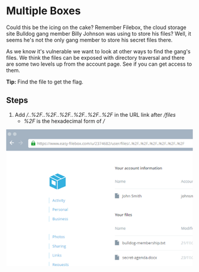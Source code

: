 # Multiple Boxes
Could this be the icing on the cake? Remember Filebox, the cloud storage site Bulldog gang member Billy Johnson was using to store his files? Well, it seems he's not the only gang member to store his secret files there.

As we know it's vulnerable we want to look at other ways to find the gang's files. We think the files can be exposed with directory traversal and there are some two levels up from the account page. See if you can get access to them.

**Tip:** Find the file to get the flag.

## Steps
1. Add */..%2F..%2F..%2F..%2F..%2F..%2F* in the URL link after */files*
    - *%2F* is the hexadecimal form of */*

![path traversal attack](/assets/screenshots/hq-12-MultipleBoxes.png)